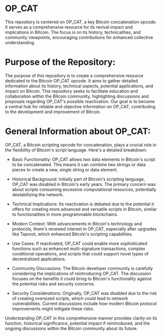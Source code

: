 
# OP_CAT
This repository is centered on OP_CAT, a key Bitcoin concatenation opcode. It serves as a comprehensive resource for its revival impact and implications in Bitcoin. The focus is on its history, technicalities, and community viewpoints, encouraging contributions for enhanced collective understanding.

# Purpose of the Repository:

The purpose of this repository is to create a comprehensive resource dedicated to the Bitcoin OP_CAT opcode. It aims to gather detailed information about its history, technical aspects, potential applications, and impact on Bitcoin. This repository seeks to facilitate education and collaboration within the Bitcoin community, highlighting discussions and proposals regarding OP_CAT's possible reactivation. Our goal is to become a central hub for reliable and objective information on OP_CAT, contributing to the development and improvement of Bitcoin.

# General Information about OP_CAT:

OP_CAT, a Bitcoin scripting opcode for concatenation, plays a crucial role in the flexibility of Bitcoin's script language. Here's a detailed breakdown:

- Basic Functionality: OP_CAT allows two data elements in Bitcoin's script to be concatenated. This means it can combine two strings or data pieces to create a new, single string or data element.

- Historical Background: Initially part of Bitcoin's scripting language, OP_CAT was disabled in Bitcoin's early years. The primary concern was about scripts consuming excessive computational resources, potentially destabilizing the network.

- Technical Implications: Its reactivation is debated due to the potential it offers for creating more advanced and versatile scripts in Bitcoin, similar to functionalities in more programmable blockchains.

- Modern Context: With advancements in Bitcoin's technology and protocols, there's renewed interest in OP_CAT, especially after upgrades like Taproot, which enhanced Bitcoin's scripting capabilities.

- Use Cases: If reactivated, OP_CAT could enable more sophisticated functions such as enhanced multi-signature transactions, complex conditional operations, and scripts that could support novel types of decentralized applications.

- Community Discussions: The Bitcoin developer community is carefully considering the implications of reintroducing OP_CAT. The discussion focuses on the benefits it could bring to Bitcoin's functionality against the potential risks and security concerns.

- Security Considerations: Originally, OP_CAT was disabled due to the risk of creating oversized scripts, which could lead to network vulnerabilities. Current discussions include how modern Bitcoin protocol improvements might mitigate these risks.

Understanding OP_CAT in this comprehensive manner provides clarity on its function, historical significance, potential impact if reintroduced, and the ongoing discussions within the Bitcoin community about its future.
